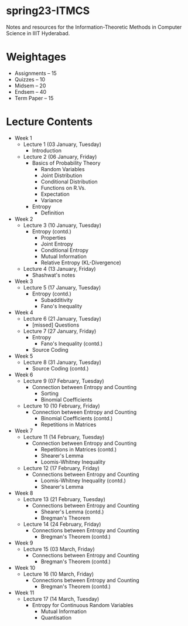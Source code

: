 # spring23-ITMCS
Notes and resources for the Information-Theoretic Methods in Computer Science in IIIT Hyderabad.

# Weightages
* Assignments – 15
* Quizzes – 10
* Midsem – 20
* Endsem – 40
* Term Paper – 15

# Lecture Contents
* Week 1
    * Lecture 1 (03 January, Tuesday)
        - Introduction
    * Lecture 2 (06 January, Friday)
        - Basics of Probability Theory
            - Random Variables
            - Joint Distribution
            - Conditional Distribution
            - Functions on R.Vs.
            - Expectation
            - Variance
        - Entropy
            - Definition
* Week 2
    * Lecture 3 (10 January, Tuesday)
        - Entropy (contd.)
            - Properties
            - Joint Entropy
            - Conditional Entropy
            - Mutual Information
            - Relative Entropy (KL-Divergence)
    * Lecture 4 (13 January, Friday)
        - Shashwat's notes
* Week 3
    * Lecture 5 (17 January, Tuesday)
        - Entropy (contd.)
            - Subadditivity
            - Fano's Inequality
* Week 4
    * Lecture 6 (21 January, Tuesday)
        - [missed] Questions
    * Lecture 7 (27 January, Friday)
        - Entropy
            - Fano's Inequality (contd.)
        - Source Coding
* Week 5
    * Lecture 8 (31 January, Tuesday)
        - Source Coding (contd.)
* Week 6
    * Lecture 9 (07 February, Tuesday)
        - Connection between Entropy and Counting
            - Sorting
            - Binomial Coefficients
    * Lecture 10 (10 February, Friday)
        - Connection between Entropy and Counting
            - Binomial Coefficients (contd.)
            - Repetitions in Matrices
* Week 7
    * Lecture 11 (14 February, Tuesday)
        - Connection between Entropy and Counting
            - Repetitions in Matrices (contd.)
            - Shearer's Lemma
            - Loomis-Whitney Inequality
    * Lecture 12 (17 February, Friday)
        - Connections between Entropy and Counting
            - Loomis-Whitney Inequality (contd.)
            - Shearer's Lemma
* Week 8
    * Lecture 13 (21 February, Tuesday)
        - Connections between Entropy and Counting
            - Shearer's Lemma (contd.)
            - Bregman's Theorem
    * Lecture 14 (24 February, Friday)
        - Connections between Entropy and Counting
            - Bregman's Theorem (contd.)
* Week 9
    * Lecture 15 (03 March, Friday)
        - Connections between Entropy and Counting
            - Bregman's Theorem (contd.)
* Week 10
    * Lecture 16 (10 March, Friday)
        - Connections between Entropy and Counting
            - Bregman's Theorem (contd.)
* Week 11
    * Lecture 17 (14 March, Tuesday)
        - Entropy for Continuous Random Variables
            - Mutual Information
            - Quantisation